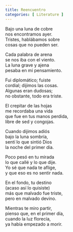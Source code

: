 ```yaml
---
title: Reencuentro
categories: [ Literature ]
---
```


Bajo una luna de cobre<br>
nos encontramos ayer.<br>
Tristes, hablábamos sobre<br>
cosas que no pueden ser.<br>

Cada palabra de arena<br>
se nos iba con el viento.<br>
La luna grave y ajena<br>
pesaba en mi pensamiento.<br>

Fui diplomático; fuiste<br>
cordial; dijimos las cosas.<br>
Algunas eran dudosas;<br>
no obstante, todo era triste.<br>

El crepitar de las hojas<br>
me recordaba una vida<br>
que fue en tus manos perdida,<br>
libre de sed y congojas.<br>

Cuando dijimos adiós<br>
bajo la luna sombría,<br>
sentí lo que sintió Dios<br>
la noche del primer día.<br>

Poco pesó en tu mirada<br>
lo que callé y lo que dije.<br>
Yo sé que nada te aflige,<br>
y que eso es no sentir nada.<br>

En el fondo, tu destino<br>
(acaso así lo quisiste)<br>
más que malvado fue triste,<br>
pero en malvado devino.<br>

Mientras te miro partir,<br>
pienso que, en el primer día,<br>
cuando la luz florecía,<br>
ya había empezado a morir.<br>

